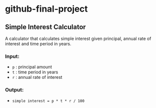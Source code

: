 # github-final-project

## Simple Interest Calculator

A calculator that calculates simple interest given principal, annual rate of interest and time period in years.

### Input:
- `p` : principal amount  
- `t` : time period in years  
- `r` : annual rate of interest  

### Output:
- `simple interest = p * t * r / 100`
